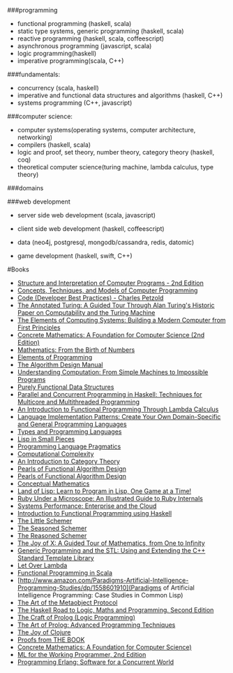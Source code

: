 ###programming

* functional programming (haskell, scala)
* static type systems, generic programming (haskell, scala)
* reactive programming (haskell, scala, coffeescript)
* asynchronous programming (javascript, scala)
* logic programming(haskell)
* imperative programming(scala, C++)

###fundamentals:

* concurrency (scala, haskell)
* imperative and functional data structures and algorithms (haskell, C++)
* systems programming (C++, javascript)

###computer science:

* computer systems(operating systems, computer architecture, networking)
* compilers (haskell, scala)
* logic and proof, set theory, number theory, category theory (haskell, coq)
* theoretical computer science(turing machine, lambda calculus, type theory)

###domains

###web development

* server side web development (scala, javascript)
* client side web development (haskell, coffeescript)
* data (neo4j, postgresql, mongodb/cassandra, redis, datomic)

* game development (haskell, swift, C++)

#Books

* [Structure and Interpretation of Computer Programs - 2nd Edition](http://www.amazon.com/Structure-Interpretation-Computer-Programs-Engineering/dp/0262510871)
* [Concepts, Techniques, and Models of Computer Programming](http://www.amazon.com/Concepts-Techniques-Models-Computer-Programming/dp/0262220695)
* [Code (Developer Best Practices) - Charles Petzold](http://www.amazon.com/Code-Developer-Practices-Charles-Petzold-ebook/dp/B00JDMPOK2)
* [The Annotated Turing: A Guided Tour Through Alan Turing's Historic Paper on Computability and the Turing Machine](http://www.amazon.com/The-Annotated-Turing-Historic-Computability/dp/0470229055)
* [The Elements of Computing Systems: Building a Modern Computer from First Principles](http://www.amazon.com/The-Elements-Computing-Systems-Principles/dp/0262640686)
* [Concrete Mathematics: A Foundation for Computer Science (2nd Edition)](http://www.amazon.com/Concrete-Mathematics-Foundation-Computer-Science/dp/0201558025)
* [Mathematics: From the Birth of Numbers](http://www.amazon.com/Concrete-Mathematics-Foundation-Computer-Science/dp/0201558025)
* [Elements of Programming](http://www.amazon.com/Elements-Programming-Alexander-Stepanov/dp/032163537X)
* [The Algorithm Design Manual](http://www.amazon.com/Algorithm-Design-Manual-Steven-Skiena/dp/1848000693)
* [Understanding Computation: From Simple Machines to Impossible Programs](http://www.amazon.com/Understanding-Computation-Machines-Impossible-Programs-ebook/dp/B00CT3C4IM)
* [Purely Functional Data Structures](http://www.amazon.com/Purely-Functional-Struct[ures-Chris-Okasaki-ebook/dp/B00AKE1V04)
* [Parallel and Concurrent Programming in Haskell: Techniques for Multicore and Multithreaded Programming](http://www.amazon.com/Parallel-Concurrent-Programming-Haskell-Multithreaded-ebook/dp/B00DWJ1BIG)
* [An Introduction to Functional Programming Through Lambda Calculus](http://www.amazon.com/Introduction-Functional-Programming-Calculus-Mathematics-ebook/dp/B00CWR4USM)
* [Language Implementation Patterns: Create Your Own Domain-Specific and General Programming Languages](http://www.amazon.com/Language-Implementation-Patterns-Domain-Specific-Programming-ebook/dp/B00A376HGG)
* [Types and Programming Languages](http://www.amazon.com/Types-Programming-Languages-Benjamin-Pierce-ebook/dp/B00AJXZ5JE)
* [Lisp in Small Pieces](http://www.amazon.com/Lisp-Small-Pieces-Christian-Queinnec-ebook/dp/B00AKE1U6O)
* [Programming Language Pragmatics](http://www.amazon.com/Programming-Language-Pragmatics-Michael-Scott-ebook/dp/B00550AV8G)
* [Computational Complexity](http://www.amazon.com/Computational-Complexity-Sanjeev-Arora-ebook/dp/B009019SN0)
* [An Introduction to Category Theory](http://www.amazon.com/Introduction-Category-Theory-Harold-Simmons-ebook/dp/B009019QT6)
* [Pearls of Functional Algorithm Design](http://www.amazon.com/Pearls-Functional-Algorithm-Design-Richard-ebook/dp/B009019VUK)
* [Pearls of Functional Algorithm Design](http://www.amazon.com/Realm-Racket-Learn-Program-Game-ebook/dp/B00DHRV584)
* [Conceptual Mathematics](http://www.amazon.com/Realm-Racket-Learn-Program-Game-ebook/dp/B00DHRV584)
* [Land of Lisp: Learn to Program in Lisp, One Game at a Time!](http://www.amazon.com/Land-Lisp-Learn-Program-Game-ebook/dp/B004AE3P4K)
* [Ruby Under a Microscope: An Illustrated Guide to Ruby Internals](http://www.amazon.com/Ruby-Under-Microscope-Illustrated-Internals-ebook/dp/B00GK5P6L2)
* [Systems Performance: Enterprise and the Cloud](http://www.amazon.com/Systems-Performance-Enterprise-Brendan-Gregg-ebook/dp/B00FLYU9T2)
* [Introduction to Functional Programming using Haskell](http://www.amazon.com/Introduction-Functional-Programming-Haskell-Edition/dp/0134843460)
* [The Little Schemer](http://www.amazon.com/The-Little-Schemer-4th-Edition/dp/0262560992)
* [The Seasoned Schemer](http://www.amazon.com/The-Seasoned-Schemer-Daniel-Friedman/dp/026256100X)
* [The Reasoned Schemer](http://www.amazon.com/The-Reasoned-Schemer-Daniel-Friedman/dp/0262562146)
* [The Joy of X: A Guided Tour of Mathematics, from One to Infinity](http://www.amazon.com/Joy-Guided-Tour-Mathematics-Infinity-ebook/dp/B00A25NMO4)
* [Generic Programming and the STL: Using and Extending the C++ Standard Template Library](http://www.amazon.com/Generic-Programming-STL-Extending-Standard/dp/0201309564)
* [Let Over Lambda](http://www.amazon.com/Let-Over-Lambda-Doug-Hoyte/dp/1435712757)
* [Functional Programming in Scala](http://www.amazon.com/Functional-Programming-Scala-Paul-Chiusano/dp/1617290653)
* [http://www.amazon.com/Paradigms-Artificial-Intelligence-Programming-Studies/dp/1558601910](Paradigms of Artificial Intelligence Programming: Case Studies in Common Lisp)
* [The Art of the Metaobject Protocol](http://www.amazon.com/The-Metaobject-Protocol-Gregor-Kiczales/dp/0262610744)
* [The Haskell Road to Logic, Maths and Programming. Second Edition](http://www.amazon.com/Haskell-Programming-Second-Edition-Computing/dp/0954300696)
* [The Craft of Prolog (Logic Programming)](http://www.amazon.com/The-Craft-Prolog-Logic-Programming/dp/0262512270)
* [The Art of Prolog: Advanced Programming Techniques](http://www.amazon.com/The-Art-Prolog-Programming-Techniques/dp/0262192500)
* [The Joy of Clojure](http://www.amazon.com/The-Joy-Clojure-Michael-Fogus/dp/1617291412)
* [Proofs from THE BOOK](http://www.amazon.com/Proofs-THE-BOOK-Martin-Aigner/dp/3662442043)
* [Concrete Mathematics: A Foundation for Computer Science)](http://www.amazon.com/Concrete-Mathematics-Foundation-Computer-Science/dp/0201558025)
* [ML for the Working Programmer, 2nd Edition](http://www.amazon.com/ML-Working-Programmer-2nd-Paulson/dp/052156543X)
* [Programming Erlang: Software for a Concurrent World](http://www.amazon.com/Programming-Erlang-Concurrent-Pragmatic-Programmers/dp/193778553X)
